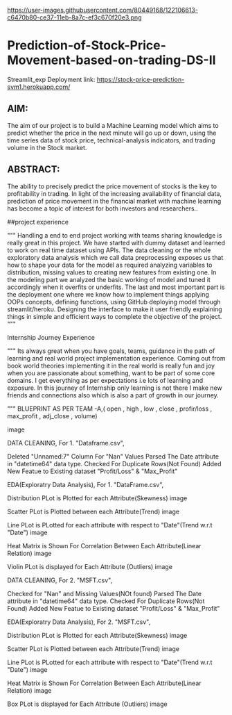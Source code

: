 https://user-images.githubusercontent.com/80449168/122106613-c6470b80-ce37-11eb-8a7c-ef3c670f20e3.png
# Prediction-of-Stock-Price-Movement-based-on-trading-DS-II

Streamlit_exp
Deployment link: https://stock-price-prediction-svm1.herokuapp.com/


## AIM:  
The aim of our project is to build a Machine Learning model which aims to predict whether  the price in the next minute will go up or down, using the time series data of stock price,  technical-analysis indicators, and trading volume in the Stock market. 

## ABSTRACT: 
The ability to precisely predict the price movement of stocks is the key to profitability in  trading. In light of the increasing availability of financial data, prediction of price movement  in the financial market with machine learning has become a topic of interest for both  investors and researchers.. 

##project experience

""" Handling a end to end project working with teams sharing knowledge is really great in this project. We have started with dummy dataset and learned to work on real time dataset using APIs. The data cleaning or the whole exploratory data analysis which we call data preprocessing exposes us that how to shape your data for the model as required analyzing variables to distribution, missing values to creating new features from existing one. In the modeling part we analyzed the basic working of model and tuned it accordingly when it overfits or underfits. The last and most important part is the deployment one where we know how to implement things applying OOPs concepts, defining functions, using GitHub deploying model through streamlit/heroku. Designing the interface to make it user friendly explaining things in simple and efficient ways to complete the objective of the project. """

Internship Journey Experience

""" Its always great when you have goals, teams, guidance in the path of learning and real world project implementation experience. Coming out from book world theories implementing it in the real world is really fun and joy when you are passionate about something, want to be part of some core domains. I get everything as per expectations i.e lots of learning and exposure. In this journey of Internship only learning is not there I make new friends and connections also which is also a part of growth in our journey.

"""
BLUEPRINT AS PER TEAM -A,( open , high , low , close , profir/loss , max_profit , adj_close , volume)

image

DATA CLEANING, For 1. "Dataframe.csv",

Deleted "Unnamed:7" Column For "Nan" Values Parsed The Date attribute in "datetime64" data type. Checked For Duplicate Rows(Not Found) Added New Featue to Existing dataset "Profit/Loss" & "Max_Profit"

EDA(Exploratry Data Analysis), For 1. "DataFrame.csv",

Distribution PLot is Plotted for each Attribute(Skewness) image

Scatter PLot is Plotted between each Attribute(Trend) image

Line PLot is PLotted for each attribute with respect to "Date"(Trend w.r.t "Date") image

Heat Matrix is Shown For Correlation Between Each Attribute(Linear Relation) image

Violin PLot is displayed for Each Attribute (Outliers) image

DATA CLEANING, For 2. "MSFT.csv",

Checked for "Nan" and Missing Values(NOt found) Parsed The Date attribute in "datetime64" data type. Checked For Duplicate Rows(Not Found) Added New Featue to Existing dataset "Profit/Loss" & "Max_Profit"

EDA(Exploratry Data Analysis), For 2. "MSFT.csv",

Distribution PLot is Plotted for each Attribute(Skewness) image

Scatter PLot is Plotted between each Attribute(Trend) image

Line PLot is PLotted for each attribute with respect to "Date"(Trend w.r.t "Date") image

Heat Matrix is Shown For Correlation Between Each Attribute(Linear Relation) image

Box PLot is displayed for Each Attribute (Outliers) image
